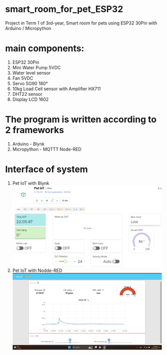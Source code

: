 # smart_room_for_pet_ESP32
Project in Term 1 of 3rd-year, Smart room for pets using ESP32 30Pin with Arduino / Micropython

# main components:
1. ESP32 30Pin
2. Mini Water Pump 5VDC
3. Water level sensor
4. Fan 5VDC
5. Servo SG90 180°
6. 10kg Load Cell sensor with Amplifier HX711
7. DHT22 sensor
8. Display LCD 1602

# The program is written according to 2 frameworks 
1. Arduino - Blynk
2. Micropython - MQTTT Node-RED

# Interface of system
1. Pet IoT with Blynk
   ![alt](https://github.com/haphucc/smart_room_for_pet_ESP32/blob/main/interface_Blynk.png)
2. Pet IoT with Nodde-RED
   ![alt](https://github.com/haphucc/smart_room_for_pet_ESP32/blob/main/interface_Node-RED.png)

